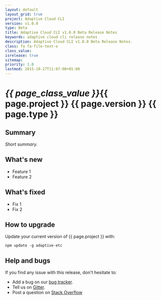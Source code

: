 ```yaml
---
layout: default
layout_grid: true
project: Adaptive Cloud CLI
version: v1.0.0
type: Beta
title: Adaptive Cloud CLI v1.0.0 Beta Release Notes
keywords: adaptive cloud cli release notes
description: Adaptive Cloud CLI v1.0.0 Beta Release Notes.
class: fa fa-file-text-o
class_value:
isrelease: true
sitemap:
priority: 1.0
lastmod: 2015-10-27T11:07:00+01:00
---
```

<h1><i class="{{ page.class }}" style="width: 55px;">{{ page_class_value }}</i>{{ page.project }} {{ page.version }} {{ page.type }}</h1>

## Summary

*Short summary.*

## What's new

* Feature 1
* Feature 2

## What's fixed

* Fix 1
* Fix 2

## How to upgrade

Update your current version of {{ page.project }} with:

```
npm update -g adaptive-etc
```

Help and bugs
--------------

If you find any issue with this release, don't hesitate to:


- Add a bug on our [bug tracker](/help/20-issues/).
- Tell us on [Gitter](https://gitter.im/AdaptiveMe/AdaptiveMe.github.io).
- Post a question on [Stack Overflow](http://stackoverflow.com/tags/adaptiveme/info)
